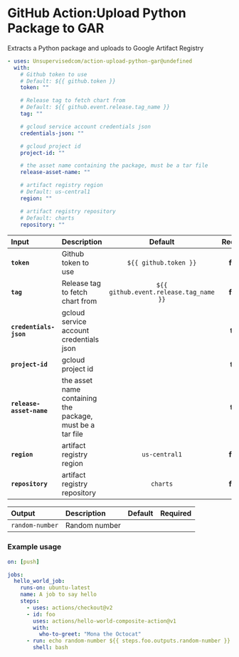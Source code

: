 <!-- start title -->

# GitHub Action:Upload Python Package to GAR

<!-- end title -->
<!-- start description -->

Extracts a Python package and uploads to Google Artifact Registry

<!-- end description -->
<!-- start contents -->
<!-- end contents -->
<!-- start usage -->

```yaml
- uses: Unsupervisedcom/action-upload-python-gar@undefined
  with:
    # Github token to use
    # Default: ${{ github.token }}
    token: ""

    # Release tag to fetch chart from
    # Default: ${{ github.event.release.tag_name }}
    tag: ""

    # gcloud service account credentials json
    credentials-json: ""

    # gcloud project id
    project-id: ""

    # the asset name containing the package, must be a tar file
    release-asset-name: ""

    # artifact registry region
    # Default: us-central1
    region: ""

    # artifact registry repository
    # Default: charts
    repository: ""
```

<!-- end usage -->
   <!-- start inputs -->

| **Input**                | **Description**                                           |              **Default**               | **Required** |
| :----------------------- | :-------------------------------------------------------- | :------------------------------------: | :----------: |
| **`token`**              | Github token to use                                       |         `${{ github.token }}`          |  **false**   |
| **`tag`**                | Release tag to fetch chart from                           | `${{ github.event.release.tag_name }}` |  **false**   |
| **`credentials-json`**   | gcloud service account credentials json                   |                                        |   **true**   |
| **`project-id`**         | gcloud project id                                         |                                        |   **true**   |
| **`release-asset-name`** | the asset name containing the package, must be a tar file |                                        |   **true**   |
| **`region`**             | artifact registry region                                  |             `us-central1`              |  **false**   |
| **`repository`**         | artifact registry repository                              |                `charts`                |  **false**   |

<!-- end inputs -->
   <!-- start outputs -->

| **Output**      | **Description** | **Default** | **Required** |
| :-------------- | :-------------- | ----------- | ------------ |
| `random-number` | Random number   |             |              |

<!-- end outputs -->
   <!-- start examples -->

### Example usage

```yaml
on: [push]

jobs:
  hello_world_job:
    runs-on: ubuntu-latest
    name: A job to say hello
    steps:
      - uses: actions/checkout@v2
      - id: foo
        uses: actions/hello-world-composite-action@v1
        with:
          who-to-greet: "Mona the Octocat"
      - run: echo random-number ${{ steps.foo.outputs.random-number }}
        shell: bash
```

<!-- end examples -->
<!-- start [.github/ghdocs/examples/] -->
<!-- end [.github/ghdocs/examples/] -->
